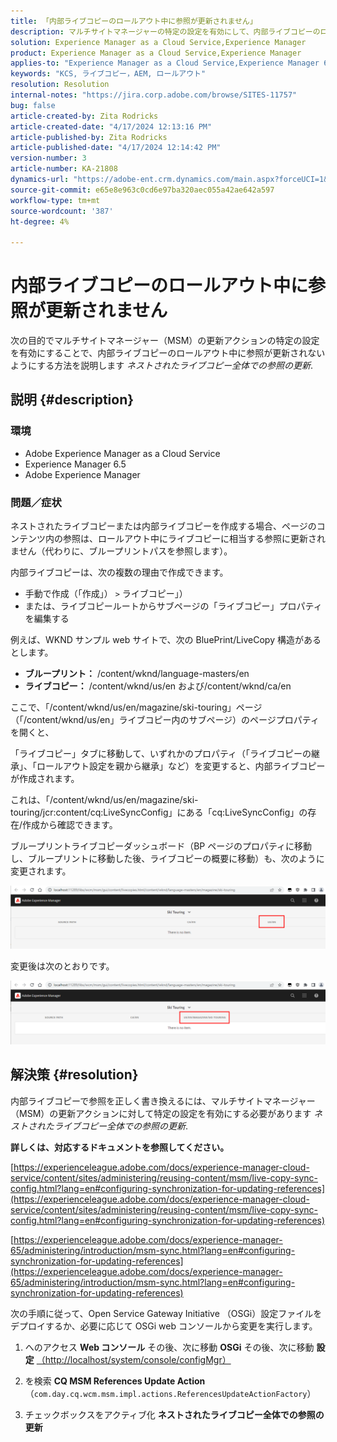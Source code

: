 ```yaml
---
title: 「内部ライブコピーのロールアウト中に参照が更新されません」
description: マルチサイトマネージャーの特定の設定を有効にして、内部ライブコピーのロールアウト中に参照が更新されない方法を説明します
solution: Experience Manager as a Cloud Service,Experience Manager
product: Experience Manager as a Cloud Service,Experience Manager
applies-to: "Experience Manager as a Cloud Service,Experience Manager 6.5,Experience Manager"
keywords: "KCS, ライブコピー，AEM, ロールアウト"
resolution: Resolution
internal-notes: "https://jira.corp.adobe.com/browse/SITES-11757"
bug: false
article-created-by: Zita Rodricks
article-created-date: "4/17/2024 12:13:16 PM"
article-published-by: Zita Rodricks
article-published-date: "4/17/2024 12:14:42 PM"
version-number: 3
article-number: KA-21808
dynamics-url: "https://adobe-ent.crm.dynamics.com/main.aspx?forceUCI=1&pagetype=entityrecord&etn=knowledgearticle&id=a8dee5dc-b3fc-ee11-a1ff-6045bd0065b6"
source-git-commit: e65e8e963c0cd6e97ba320aec055a42ae642a597
workflow-type: tm+mt
source-wordcount: '387'
ht-degree: 4%

---
```


# 内部ライブコピーのロールアウト中に参照が更新されません


次の目的でマルチサイトマネージャー（MSM）の更新アクションの特定の設定を有効にすることで、内部ライブコピーのロールアウト中に参照が更新されないようにする方法を説明します *ネストされたライブコピー全体での参照の更新*.

## 説明 {#description}


### <b>環境</b>

- Adobe Experience Manager as a Cloud Service
- Experience Manager 6.5
- Adobe Experience Manager


### <b>問題／症状</b>

ネストされたライブコピーまたは内部ライブコピーを作成する場合、ページのコンテンツ内の参照は、ロールアウト中にライブコピーに相当する参照に更新されません（代わりに、ブループリントパスを参照します）。

内部ライブコピーは、次の複数の理由で作成できます。

- 手動で作成（「作成」） `>`  ライブコピー」）
- または、ライブコピールートからサブページの「ライブコピー」プロパティを編集する




例えば、WKND サンプル web サイトで、次の BluePrint/LiveCopy 構造があるとします。

- <b>ブループリント：</b> /content/wknd/language-masters/en
- <b>ライブコピー：</b> /content/wknd/us/en および/content/wknd/ca/en


ここで、「/content/wknd/us/en/magazine/ski-touring」ページ（「/content/wknd/us/en」ライブコピー内のサブページ）のページプロパティを開くと、

「ライブコピー」タブに移動して、いずれかのプロパティ（「ライブコピーの継承」、「ロールアウト設定を親から継承」など）を変更すると、内部ライブコピーが作成されます。

これは、「/content/wknd/us/en/magazine/ski-touring/jcr:content/cq:LiveSyncConfig」にある「cq:LiveSyncConfig」の存在/作成から確認できます。

ブループリントライブコピーダッシュボード（BP ページのプロパティに移動し、ブループリントに移動した後、ライブコピーの概要に移動）も、次のように変更されます。

![](assets/___afdee5dc-b3fc-ee11-a1ff-6045bd0065b6___.png)

変更後は次のとおりです。

![](assets/___b1dee5dc-b3fc-ee11-a1ff-6045bd0065b6___.png)




## 解決策 {#resolution}


内部ライブコピーで参照を正しく書き換えるには、マルチサイトマネージャー（MSM）の更新アクションに対して特定の設定を有効にする必要があります *ネストされたライブコピー全体での参照の更新*.

<b>詳しくは、対応するドキュメントを参照してください。</b>

[https://experienceleague.adobe.com/docs/experience-manager-cloud-service/content/sites/administering/reusing-content/msm/live-copy-sync-config.html?lang=en#configuring-synchronization-for-updating-references](https://experienceleague.adobe.com/docs/experience-manager-cloud-service/content/sites/administering/reusing-content/msm/live-copy-sync-config.html?lang=en#configuring-synchronization-for-updating-references)

[https://experienceleague.adobe.com/docs/experience-manager-65/administering/introduction/msm-sync.html?lang=en#configuring-synchronization-for-updating-references](https://experienceleague.adobe.com/docs/experience-manager-65/administering/introduction/msm-sync.html?lang=en#configuring-synchronization-for-updating-references)



次の手順に従って、Open Service Gateway Initiative （OSGi）設定ファイルをデプロイするか、必要に応じて OSGi web コンソールから変更を実行します。

1. へのアクセス <b>Web コンソール</b> その後、次に移動 <b>OSGi</b> その後、次に移動 <b>設定</b> [（http://localhost/system/console/configMgr）](http://localhost/system/console/configMgr)


2. を検索 <b>CQ MSM References Update Action</b> （`com.day.cq.wcm.msm.impl.actions.ReferencesUpdateActionFactory`）


3. チェックボックスをアクティブ化 <b>ネストされたライブコピー全体での参照の更新</b>

